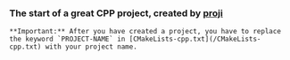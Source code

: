 ### The start of a great CPP project, created by [proji](https://github.com/nikoksr/proji)

    **Important:** After you have created a project, you have to replace the keyword `PROJECT-NAME` in [CMakeLists-cpp.txt](/CMakeLists-cpp.txt) with your project name.
